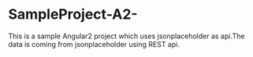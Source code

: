 # SampleProject-A2-
This is a sample Angular2 project which uses jsonplaceholder as api.The data is coming from jsonplaceholder using REST api.
